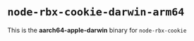 # `node-rbx-cookie-darwin-arm64`

This is the **aarch64-apple-darwin** binary for `node-rbx-cookie`
